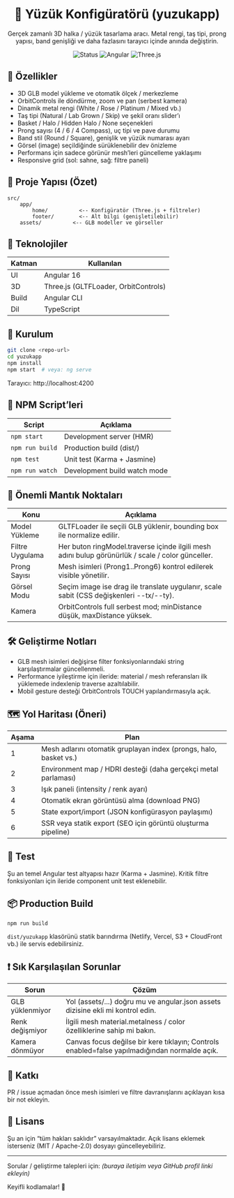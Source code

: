 <div align="center">

# 💍 Yüzük Konfigüratörü (yuzukapp)
Gerçek zamanlı 3D halka / yüzük tasarlama aracı. Metal rengi, taş tipi, prong yapısı, band genişliği ve daha fazlasını tarayıcı içinde anında değiştirin.

![Status](https://img.shields.io/badge/status-dev-purple) ![Angular](https://img.shields.io/badge/Angular-16-red) ![Three.js](https://img.shields.io/badge/Three.js-0.180-black)  

</div>

## 🚀 Özellikler
- 3D GLB model yükleme ve otomatik ölçek / merkezleme
- OrbitControls ile döndürme, zoom ve pan (serbest kamera)
- Dinamik metal rengi (White / Rose / Platinum / Mixed vb.)
- Taş tipi (Natural / Lab Grown / Skip) ve şekil oranı slider’ı
- Basket / Halo / Hidden Halo / None seçenekleri
- Prong sayısı (4 / 6 / 4 Compass), uç tipi ve pave durumu
- Band stil (Round / Square), genişlik ve yüzük numarası ayarı
- Görsel (image) seçildiğinde sürüklenebilir dev önizleme
- Performans için sadece görünür mesh’leri güncelleme yaklaşımı
- Responsive grid (sol: sahne, sağ: filtre paneli)

## 📂 Proje Yapısı (Özet)
```
src/
	app/
		home/          <-- Konfigüratör (Three.js + filtreler)
		footer/        <-- Alt bilgi (genişletilebilir)
	assets/          <-- GLB modeller ve görseller
```

## 🧱 Teknolojiler
| Katman | Kullanılan |
|--------|-----------|
| UI     | Angular 16 |
| 3D     | Three.js (GLTFLoader, OrbitControls) |
| Build  | Angular CLI |
| Dil    | TypeScript |

## 🔧 Kurulum
```bash
git clone <repo-url>
cd yuzukapp
npm install
npm start  # veya: ng serve
```
Tarayıcı: http://localhost:4200

## 📜 NPM Script’leri
| Script  | Açıklama |
|---------|----------|
| `npm start` | Development server (HMR) |
| `npm run build` | Production build (dist/) |
| `npm test` | Unit test (Karma + Jasmine) |
| `npm run watch` | Development build watch mode |

## 🧠 Önemli Mantık Noktaları
| Konu | Açıklama |
|------|----------|
| Model Yükleme | GLTFLoader ile seçili GLB yüklenir, bounding box ile normalize edilir. |
| Filtre Uygulama | Her buton ringModel.traverse içinde ilgili mesh adını bulup görünürlük / scale / color günceller. |
| Prong Sayısı | Mesh isimleri (Prong1..Prong6) kontrol edilerek visible yönetilir. |
| Görsel Modu | Seçim image ise drag ile translate uygulanır, scale sabit (CSS değişkenleri --tx/--ty). |
| Kamera | OrbitControls full serbest mod; minDistance düşük, maxDistance yüksek. |

## 🛠 Geliştirme Notları
- GLB mesh isimleri değişirse filter fonksiyonlarındaki string karşılaştırmalar güncellenmeli.
- Performance iyileştirme için ileride: material / mesh referansları ilk yüklemede indexlenip traverse azaltılabilir.
- Mobil gesture desteği OrbitControls TOUCH yapılandırmasıyla açık.

## 🗺 Yol Haritası (Öneri)
| Aşama | Plan |
|-------|------|
| 1 | Mesh adlarını otomatik gruplayan index (prongs, halo, basket vs.) |
| 2 | Environment map / HDRI desteği (daha gerçekçi metal parlaması) |
| 3 | Işık paneli (intensity / renk ayarı) |
| 4 | Otomatik ekran görüntüsü alma (download PNG) |
| 5 | State export/import (JSON konfigürasyon paylaşımı) |
| 6 | SSR veya statik export (SEO için görüntü oluşturma pipeline) |

## 🧪 Test
Şu an temel Angular test altyapısı hazır (Karma + Jasmine). Kritik filtre fonksiyonları için ileride component unit test eklenebilir.

## 📦 Production Build
```bash
npm run build
```
`dist/yuzukapp` klasörünü statik barındırma (Netlify, Vercel, S3 + CloudFront vb.) ile servis edebilirsiniz.

## ❗ Sık Karşılaşılan Sorunlar
| Sorun | Çözüm |
|-------|-------|
| GLB yüklenmiyor | Yol (assets/...) doğru mu ve angular.json assets dizisine ekli mi kontrol edin. |
| Renk değişmiyor | İlgili mesh material.metalness / color özelliklerine sahip mi bakın. |
| Kamera dönmüyor | Canvas focus değilse bir kere tıklayın; Controls enabled=false yapılmadığından normalde açık. |

## 🤝 Katkı
PR / issue açmadan önce mesh isimleri ve filtre davranışlarını açıklayan kısa bir not ekleyin.

## 📄 Lisans
Şu an için “tüm hakları saklıdır” varsayılmaktadır. Açık lisans eklemek isterseniz (MIT / Apache-2.0) dosyayı güncelleyebiliriz.

---
Sorular / geliştirme talepleri için: _(buraya iletişim veya GitHub profil linki ekleyin)_

Keyifli kodlamalar! 💎
